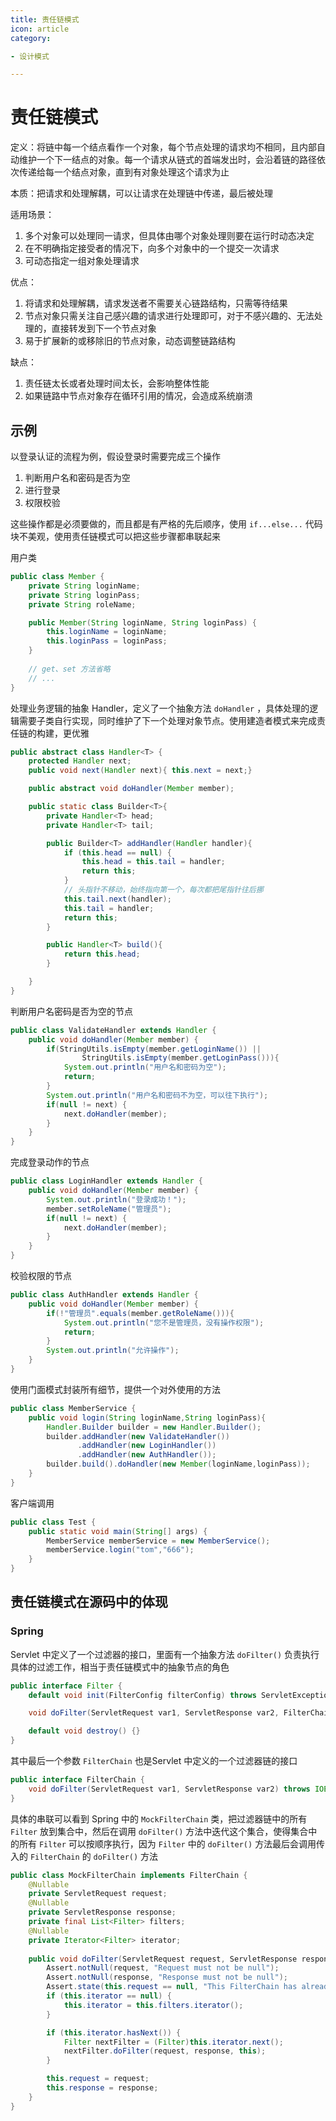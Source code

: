 ```yaml
---
title: 责任链模式
icon: article
category:

- 设计模式

---
```


# 责任链模式

定义：将链中每一个结点看作一个对象，每个节点处理的请求均不相同，且内部自动维护一个下一结点的对象。每一个请求从链式的首端发出时，会沿着链的路径依次传递给每一个结点对象，直到有对象处理这个请求为止

本质：把请求和处理解耦，可以让请求在处理链中传递，最后被处理

适用场景：

1. 多个对象可以处理同一请求，但具体由哪个对象处理则要在运行时动态决定
2. 在不明确指定接受者的情况下，向多个对象中的一个提交一次请求
3. 可动态指定一组对象处理请求

优点：

1. 将请求和处理解耦，请求发送者不需要关心链路结构，只需等待结果
2. 节点对象只需关注自己感兴趣的请求进行处理即可，对于不感兴趣的、无法处理的，直接转发到下一个节点对象
3. 易于扩展新的或移除旧的节点对象，动态调整链路结构

缺点：

1. 责任链太长或者处理时间太长，会影响整体性能
2. 如果链路中节点对象存在循环引用的情况，会造成系统崩溃



## 示例

以登录认证的流程为例，假设登录时需要完成三个操作

1. 判断用户名和密码是否为空
2. 进行登录
3. 权限校验

这些操作都是必须要做的，而且都是有严格的先后顺序，使用 `if...else...` 代码块不美观，使用责任链模式可以把这些步骤都串联起来

用户类

```java
public class Member {
    private String loginName;
    private String loginPass;
    private String roleName;

    public Member(String loginName, String loginPass) {
        this.loginName = loginName;
        this.loginPass = loginPass;
    }
    
    // get、set 方法省略
    // ...
}
```



处理业务逻辑的抽象 Handler，定义了一个抽象方法 `doHandler` ，具体处理的逻辑需要子类自行实现，同时维护了下一个处理对象节点。使用建造者模式来完成责任链的构建，更优雅

```java
public abstract class Handler<T> {
    protected Handler next;
    public void next(Handler next){ this.next = next;}

    public abstract void doHandler(Member member);

    public static class Builder<T>{
        private Handler<T> head;
        private Handler<T> tail;

        public Builder<T> addHandler(Handler handler){
            if (this.head == null) {
                this.head = this.tail = handler;
                return this;
            }
            // 头指针不移动，始终指向第一个，每次都把尾指针往后挪
            this.tail.next(handler);
            this.tail = handler;
            return this;
        }

        public Handler<T> build(){
            return this.head;
        }

    }
}
```



判断用户名密码是否为空的节点

```java
public class ValidateHandler extends Handler {
    public void doHandler(Member member) {
        if(StringUtils.isEmpty(member.getLoginName()) ||
                StringUtils.isEmpty(member.getLoginPass())){
            System.out.println("用户名和密码为空");
            return;
        }
        System.out.println("用户名和密码不为空，可以往下执行");
        if(null != next) {
            next.doHandler(member);
        }
    }
}
```



完成登录动作的节点

```java
public class LoginHandler extends Handler {
    public void doHandler(Member member) {
        System.out.println("登录成功！");
        member.setRoleName("管理员");
        if(null != next) {
            next.doHandler(member);
        }
    }
}
```



校验权限的节点

```java
public class AuthHandler extends Handler {
    public void doHandler(Member member) {
        if(!"管理员".equals(member.getRoleName())){
            System.out.println("您不是管理员，没有操作权限");
            return;
        }
        System.out.println("允许操作");
    }
}
```



使用门面模式封装所有细节，提供一个对外使用的方法

```java
public class MemberService {
    public void login(String loginName,String loginPass){
        Handler.Builder builder = new Handler.Builder();
        builder.addHandler(new ValidateHandler())
               .addHandler(new LoginHandler())
               .addHandler(new AuthHandler());
        builder.build().doHandler(new Member(loginName,loginPass));
    }
}
```



客户端调用

```java
public class Test {
    public static void main(String[] args) {
        MemberService memberService = new MemberService();
        memberService.login("tom","666");
    }
}
```



## 责任链模式在源码中的体现

### Spring

Servlet 中定义了一个过滤器的接口，里面有一个抽象方法 `doFilter()` 负责执行具体的过滤工作，相当于责任链模式中的抽象节点的角色

```java
public interface Filter {
    default void init(FilterConfig filterConfig) throws ServletException {}

    void doFilter(ServletRequest var1, ServletResponse var2, FilterChain var3) throws IOException, ServletException;

    default void destroy() {}
}
```

其中最后一个参数 `FilterChain` 也是Servlet 中定义的一个过滤器链的接口

```java
public interface FilterChain {
    void doFilter(ServletRequest var1, ServletResponse var2) throws IOException, ServletException;
}
```

具体的串联可以看到 Spring 中的 `MockFilterChain` 类，把过滤器链中的所有 `Filter` 放到集合中，然后在调用 `doFilter()` 方法中迭代这个集合，使得集合中的所有 `Filter` 可以按顺序执行，因为 `Filter` 中的 `doFilter()` 方法最后会调用传入的 `FilterChain` 的 `doFilter()` 方法

```java
public class MockFilterChain implements FilterChain {
    @Nullable
    private ServletRequest request;
    @Nullable
    private ServletResponse response;
    private final List<Filter> filters;
    @Nullable
    private Iterator<Filter> iterator;
    
    public void doFilter(ServletRequest request, ServletResponse response) throws IOException, ServletException {
        Assert.notNull(request, "Request must not be null");
        Assert.notNull(response, "Response must not be null");
        Assert.state(this.request == null, "This FilterChain has already been called!");
        if (this.iterator == null) {
            this.iterator = this.filters.iterator();
        }

        if (this.iterator.hasNext()) {
            Filter nextFilter = (Filter)this.iterator.next();
            nextFilter.doFilter(request, response, this);
        }

        this.request = request;
        this.response = response;
    }
}
```

